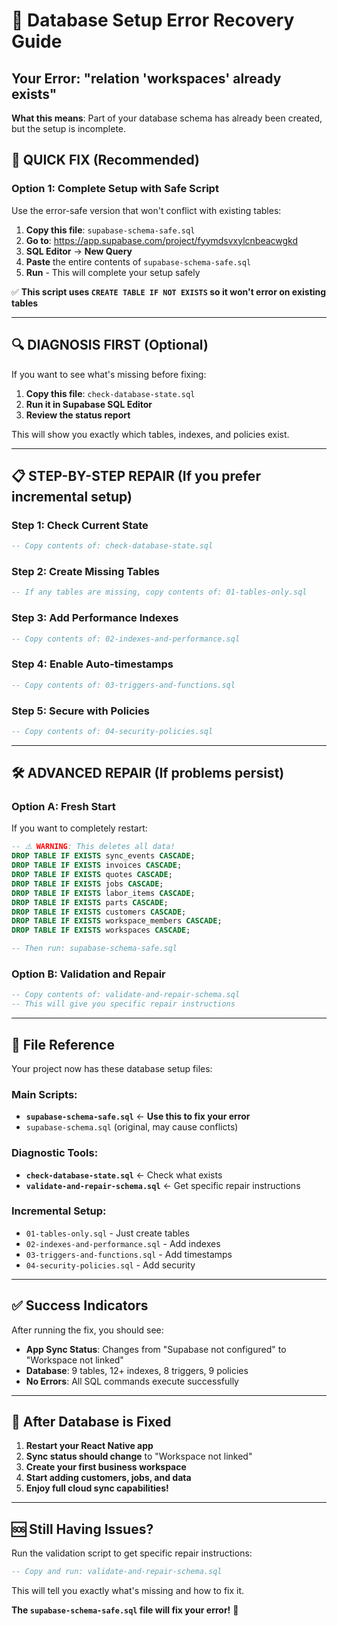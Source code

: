 # 🚨 Database Setup Error Recovery Guide

## Your Error: "relation 'workspaces' already exists"

**What this means**: Part of your database schema has already been created, but the setup is incomplete.

## 🎯 QUICK FIX (Recommended)

### Option 1: Complete Setup with Safe Script
Use the error-safe version that won't conflict with existing tables:

1. **Copy this file**: `supabase-schema-safe.sql`
2. **Go to**: https://app.supabase.com/project/fyymdsvxylcnbeacwgkd
3. **SQL Editor** → **New Query**
4. **Paste** the entire contents of `supabase-schema-safe.sql`
5. **Run** - This will complete your setup safely

✅ **This script uses `CREATE TABLE IF NOT EXISTS` so it won't error on existing tables**

---

## 🔍 DIAGNOSIS FIRST (Optional)

If you want to see what's missing before fixing:

1. **Copy this file**: `check-database-state.sql`
2. **Run it in Supabase SQL Editor**
3. **Review the status report**

This will show you exactly which tables, indexes, and policies exist.

---

## 📋 STEP-BY-STEP REPAIR (If you prefer incremental setup)

### Step 1: Check Current State
```sql
-- Copy contents of: check-database-state.sql
```

### Step 2: Create Missing Tables
```sql
-- If any tables are missing, copy contents of: 01-tables-only.sql
```

### Step 3: Add Performance Indexes
```sql
-- Copy contents of: 02-indexes-and-performance.sql
```

### Step 4: Enable Auto-timestamps
```sql
-- Copy contents of: 03-triggers-and-functions.sql
```

### Step 5: Secure with Policies
```sql
-- Copy contents of: 04-security-policies.sql
```

---

## 🛠️ ADVANCED REPAIR (If problems persist)

### Option A: Fresh Start
If you want to completely restart:

```sql
-- ⚠️ WARNING: This deletes all data!
DROP TABLE IF EXISTS sync_events CASCADE;
DROP TABLE IF EXISTS invoices CASCADE;
DROP TABLE IF EXISTS quotes CASCADE;
DROP TABLE IF EXISTS jobs CASCADE;
DROP TABLE IF EXISTS labor_items CASCADE;
DROP TABLE IF EXISTS parts CASCADE;
DROP TABLE IF EXISTS customers CASCADE;
DROP TABLE IF EXISTS workspace_members CASCADE;
DROP TABLE IF EXISTS workspaces CASCADE;

-- Then run: supabase-schema-safe.sql
```

### Option B: Validation and Repair
```sql
-- Copy contents of: validate-and-repair-schema.sql
-- This will give you specific repair instructions
```

---

## 📁 File Reference

Your project now has these database setup files:

### Main Scripts:
- **`supabase-schema-safe.sql`** ← **Use this to fix your error**
- `supabase-schema.sql` (original, may cause conflicts)

### Diagnostic Tools:
- **`check-database-state.sql`** ← Check what exists
- **`validate-and-repair-schema.sql`** ← Get specific repair instructions

### Incremental Setup:
- `01-tables-only.sql` - Just create tables
- `02-indexes-and-performance.sql` - Add indexes
- `03-triggers-and-functions.sql` - Add timestamps
- `04-security-policies.sql` - Add security

---

## ✅ Success Indicators

After running the fix, you should see:
- **App Sync Status**: Changes from "Supabase not configured" to "Workspace not linked"
- **Database**: 9 tables, 12+ indexes, 8 triggers, 9 policies
- **No Errors**: All SQL commands execute successfully

---

## 🚀 After Database is Fixed

1. **Restart your React Native app**
2. **Sync status should change** to "Workspace not linked"
3. **Create your first business workspace**
4. **Start adding customers, jobs, and data**
5. **Enjoy full cloud sync capabilities!**

---

## 🆘 Still Having Issues?

Run the validation script to get specific repair instructions:
```sql
-- Copy and run: validate-and-repair-schema.sql
```

This will tell you exactly what's missing and how to fix it.

**The `supabase-schema-safe.sql` file will fix your error!** 🎯